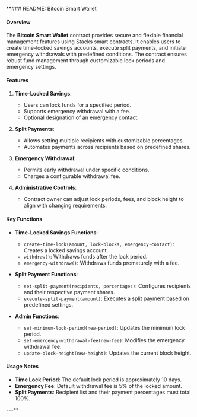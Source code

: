 **### README: Bitcoin Smart Wallet

#### Overview

The **Bitcoin Smart Wallet** contract provides secure and flexible financial management features using Stacks smart contracts. It enables users to create time-locked savings accounts, execute split payments, and initiate emergency withdrawals with predefined conditions. The contract ensures robust fund management through customizable lock periods and emergency settings.

#### Features

1. **Time-Locked Savings**:  
   - Users can lock funds for a specified period.
   - Supports emergency withdrawal with a fee.
   - Optional designation of an emergency contact.

2. **Split Payments**:  
   - Allows setting multiple recipients with customizable percentages.
   - Automates payments across recipients based on predefined shares.

3. **Emergency Withdrawal**:  
   - Permits early withdrawal under specific conditions.
   - Charges a configurable withdrawal fee.

4. **Administrative Controls**:  
   - Contract owner can adjust lock periods, fees, and block height to align with changing requirements.

#### Key Functions

- **Time-Locked Savings Functions**:
  - `create-time-lock(amount, lock-blocks, emergency-contact)`: Creates a locked savings account.
  - `withdraw()`: Withdraws funds after the lock period.
  - `emergency-withdraw()`: Withdraws funds prematurely with a fee.

- **Split Payment Functions**:
  - `set-split-payment(recipients, percentages)`: Configures recipients and their respective payment shares.
  - `execute-split-payment(amount)`: Executes a split payment based on predefined settings.

- **Admin Functions**:
  - `set-minimum-lock-period(new-period)`: Updates the minimum lock period.
  - `set-emergency-withdrawal-fee(new-fee)`: Modifies the emergency withdrawal fee.
  - `update-block-height(new-height)`: Updates the current block height.

#### Usage Notes
- **Time Lock Period**: The default lock period is approximately 10 days.
- **Emergency Fee**: Default withdrawal fee is 5% of the locked amount.
- **Split Payments**: Recipient list and their payment percentages must total 100%.

---**